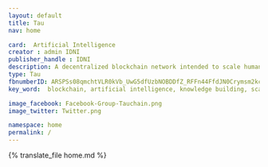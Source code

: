 ```yaml
---
layout: default
title: Tau
nav: home

card:  Artificial Intelligence
creator : admin IDNI
publisher_handle : IDNI
description: A decentralized blockchain network intended to scale human communication and collaboration using logic based Artificial Intelligence
type: Tau
fbnumberID: ARSPSs08qmchtVLR0kVb_UwG5dfUzbNOBDDfZ_RFFn44FfdJN0Crymsm2kcHsTqcYEg
key_word:  blockchain, artificial intelligence, knowledge building, scaling discussions, blockchain technology, tau, tau chain, tau-chain

image_facebook: Facebook-Group-Tauchain.png
image_twitter: Twitter.png

namespace: home
permalink: /
---
```


{% translate_file home.md %}